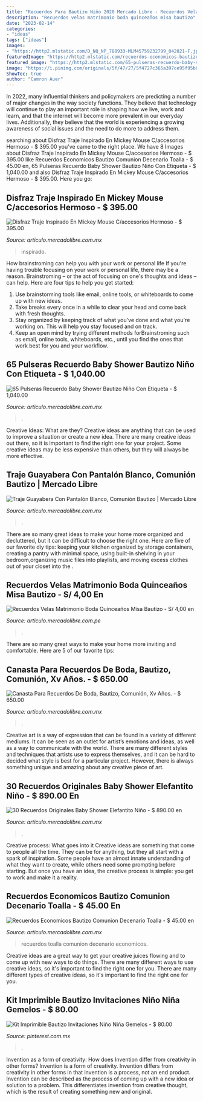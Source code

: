 ```yaml
---
title: "Recuerdos Para Bautizo Niño 2020 Mercado Libre - Recuerdos Velas Matrimonio Boda Quinceaños Misa Bautizo"
description: "Recuerdos velas matrimonio boda quinceaños misa bautizo"
date: "2023-02-14"
categories:
- "ideas"
tags: ["ideas"]
images:
- "https://http2.mlstatic.com/D_NQ_NP_788933-MLM45759232799_042021-F.jpg"
featuredImage: "https://http2.mlstatic.com/recuerdos-economicos-bautizo-comunion-decenario-toalla-D_NQ_NP_339301-MLM20314102222_062015-F.jpg"
featured_image: "https://http2.mlstatic.com/65-pulseras-recuerdo-baby-shower-bautizo-nino-con-etiqueta-D_NQ_NP_916127-MLM25703457506_062017-F.jpg"
image: "https://i.pinimg.com/originals/5f/47/27/5f4727c365a397ce95f95b86d11ecc49.jpg"
ShowToc: true
author: "Camron Auer"
---
```



In 2022, many influential thinkers and policymakers are predicting a number of major changes in the way society functions. They believe that technology will continue to play an important role in shaping how we live, work and learn, and that the internet will become more prevalent in our everyday lives. Additionally, they believe that the world is experiencing a growing awareness of social issues and the need to do more to address them.

	

		
searching about Disfraz Traje Inspirado En Mickey Mouse C/accesorios Hermoso - $ 395.00 you've came to the right place. We have 8 Images about Disfraz Traje Inspirado En Mickey Mouse C/accesorios Hermoso - $ 395.00 like Recuerdos Economicos Bautizo Comunion Decenario Toalla - $ 45.00 en, 65 Pulseras Recuerdo Baby Shower Bautizo Niño Con Etiqueta - $ 1,040.00 and also Disfraz Traje Inspirado En Mickey Mouse C/accesorios Hermoso - $ 395.00. Here you go:
		
    
## Disfraz Traje Inspirado En Mickey Mouse C/accesorios Hermoso - $ 395.00

<img loading=lazy src="https://http2.mlstatic.com/disfraz-traje-inspirado-en-mickey-mouse-caccesorios-hermoso-D_NQ_NP_2624-MLM2846758677_062012-F.jpg" onerror="this.onerror=null;this.src='https://tse2.mm.bing.net/th?id=OIP.C_3WQ22y43oxEkOJR5Z8FgHaJ4&amp;pid=15.1';" alt="Disfraz Traje Inspirado En Mickey Mouse C/accesorios Hermoso - $ 395.00">

_Source: articulo.mercadolibre.com.mx_

>inspirado. 

	

How brainstroming can help you with your work or personal life
If you're having trouble focusing on your work or personal life, there may be a reason. Brainstroming – or the act of focusing on one's thoughts and ideas – can help. Here are four tips to help you get started: 
1. Use brainstorming tools like email, online tools, or whiteboards to come up with new ideas. 
2. Take breaks every once in a while to clear your head and come back with fresh thoughts. 
3. Stay organized by keeping track of what you've done and what you're working on. This will help you stay focused and on track. 
4. Keep an open mind by trying different methods forBrainstroming such as email, online tools, whiteboards, etc., until you find the ones that work best for you and your workflow.

    
## 65 Pulseras Recuerdo Baby Shower Bautizo Niño Con Etiqueta - $ 1,040.00

<img loading=lazy src="https://http2.mlstatic.com/65-pulseras-recuerdo-baby-shower-bautizo-nino-con-etiqueta-D_NQ_NP_916127-MLM25703457506_062017-F.jpg" onerror="this.onerror=null;this.src='https://tse2.mm.bing.net/th?id=OIP.f4m6CA-AUW5gh6V7cbghnwHaJ4&amp;pid=15.1';" alt="65 Pulseras Recuerdo Baby Shower Bautizo Niño Con Etiqueta - $ 1,040.00">

_Source: articulo.mercadolibre.com.mx_

>. 

	

Creative Ideas: What are they?
Creative ideas are anything that can be used to improve a situation or create a new idea. There are many creative ideas out there, so it is important to find the right one for your project. Some creative ideas may be less expensive than others, but they will always be more effective.

    
## Traje Guayabera Con Pantalón Blanco, Comunión Bautizo | Mercado Libre

<img loading=lazy src="https://http2.mlstatic.com/D_NQ_NP_788933-MLM45759232799_042021-F.jpg" onerror="this.onerror=null;this.src='https://tse4.mm.bing.net/th?id=OIP.q9IeheOPqS8ZAMcSJadyIgHaJ4&amp;pid=15.1';" alt="Traje Guayabera Con Pantalón Blanco, Comunión Bautizo | Mercado Libre">

_Source: articulo.mercadolibre.com.mx_

>. 

	

There are so many great ideas to make your home more organized and decluttered, but it can be difficult to choose the right one. Here are five of our favorite diy tips: keeping your kitchen organized by storage containers, creating a pantry with minimal space, using built-in shelving in your bedroom,organizing music files into playlists, and moving excess clothes out of your closet into the .

    
## Recuerdos Velas Matrimonio Boda Quinceaños Misa Bautizo - S/ 4,00 En

<img loading=lazy src="https://http2.mlstatic.com/recuerdos-velas-matrimonio-boda-quinceanos-misa-bautizo-D_NQ_NP_973191-MPE25776181504_072017-F.jpg" onerror="this.onerror=null;this.src='https://tse3.mm.bing.net/th?id=OIP.gXiF9GzzvikBxOpFSf51HQHaEc&amp;pid=15.1';" alt="Recuerdos Velas Matrimonio Boda Quinceaños Misa Bautizo - S/ 4,00 en">

_Source: articulo.mercadolibre.com.pe_

>. 

	

There are so many great ways to make your home more inviting and comfortable. Here are 5 of our favorite tips:

    
## Canasta Para Recuerdos De Boda, Bautizo, Comunión, Xv Años. - $ 650.00

<img loading=lazy src="https://http2.mlstatic.com/canasta-para-recuerdos-de-boda-bautizo-comunion-xv-anos-D_NQ_NP_925120-MLM28625944362_112018-F.jpg" onerror="this.onerror=null;this.src='https://tse3.mm.bing.net/th?id=OIP.P1-6pttc0F4wuz1ccAbeqgHaIF&amp;pid=15.1';" alt="Canasta Para Recuerdos De Boda, Bautizo, Comunión, Xv Años. - $ 650.00">

_Source: articulo.mercadolibre.com.mx_

>. 

	

Creative art is a way of expression that can be found in a variety of different mediums. It can be seen as an outlet for artist’s emotions and ideas, as well as a way to communicate with the world. There are many different styles and techniques that artists use to express themselves, and it can be hard to decided what style is best for a particular project. However, there is always something unique and amazing about any creative piece of art.

    
## 30 Recuerdos Originales Baby Shower Elefantito Niño - $ 890.00 En

<img loading=lazy src="https://http2.mlstatic.com/30-recuerdos-originales-baby-shower-elefantito-nino-D_NQ_NP_860069-MLM29115850809_012019-F.jpg" onerror="this.onerror=null;this.src='https://tse3.mm.bing.net/th?id=OIP.lFGpm2AVw_cfSKSqRNfeAQHaFj&amp;pid=15.1';" alt="30 Recuerdos Originales Baby Shower Elefantito Niño - $ 890.00 en">

_Source: articulo.mercadolibre.com.mx_

>. 

	

Creative process: What goes into it
Creative ideas are something that come to people all the time. They can be for anything, but they all start with a spark of inspiration. Some people have an almost innate understanding of what they want to create, while others need some prompting before starting. But once you have an idea, the creative process is simple: you get to work and make it a reality.

    
## Recuerdos Economicos Bautizo Comunion Decenario Toalla - $ 45.00 En

<img loading=lazy src="https://http2.mlstatic.com/recuerdos-economicos-bautizo-comunion-decenario-toalla-D_NQ_NP_339301-MLM20314102222_062015-F.jpg" onerror="this.onerror=null;this.src='https://tse4.mm.bing.net/th?id=OIP.WiaTuvOxCsEb31LffAKsigHaE8&amp;pid=15.1';" alt="Recuerdos Economicos Bautizo Comunion Decenario Toalla - $ 45.00 en">

_Source: articulo.mercadolibre.com.mx_

>recuerdos toalla comunion decenario economicos. 

	

Creative ideas are a great way to get your creative juices flowing and to come up with new ways to do things. There are many different ways to use creative ideas, so it's important to find the right one for you. There are many different types of creative ideas, so it's important to find the right one for you.

    
## Kit Imprimible Bautizo Invitaciones Niño Niña Gemelos - $ 80.00

<img loading=lazy src="https://i.pinimg.com/originals/5f/47/27/5f4727c365a397ce95f95b86d11ecc49.jpg" onerror="this.onerror=null;this.src='https://tse1.mm.bing.net/th?id=OIP.W-WGHuZc5nfNAAr4pfyGSQHaFR&amp;pid=15.1';" alt="Kit Imprimible Bautizo Invitaciones Niño Niña Gemelos - $ 80.00">

_Source: pinterest.com.mx_

>. 

	

Invention as a form of creativity: How does Invention differ from creativity in other forms?
Invention is a form of creativity. Invention differs from creativity in other forms in that invention is a process, not an end product. Invention can be described as the process of coming up with a new idea or solution to a problem. This differentiates invention from creative thought, which is the result of creating something new and original.

